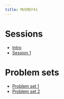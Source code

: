 ```yaml
---
title: MU5MEF41
---
```



# Sessions

* [Intro](Notebooks/intro.ipynb)
* [Session 1](Session/session1.zip) 


# Problem sets
* [Problem set 1](PS/PS1.ipynb)
* [Problem set 2](PS/PS2.ipynb)

<!--
* [Problem set 3](PS/PS3.ipynb)
* [Problem set 4](PS/PS4.ipynb)

# Exam
* [Exam](Exam/Exam.ipynb)
-->

